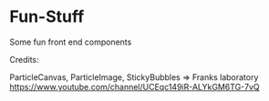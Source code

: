 # Fun-Stuff

Some fun front end components

Credits:

ParticleCanvas, ParticleImage, StickyBubbles => Franks laboratory https://www.youtube.com/channel/UCEqc149iR-ALYkGM6TG-7vQ
